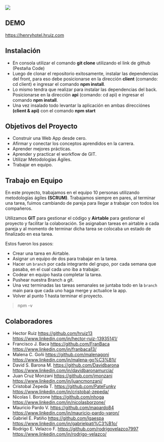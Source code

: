 <p align='left'>
    <img src= "https://henryhotel.hruiz.com/static/media/logoHotel.accdefa4.png"  </img>
</p>

## DEMO
https://henryhotel.hruiz.com

## Instalación 
- En consola utilizar el comando **git clone** utilizando el link de github (Pestaña Code)
- Luego de clonar el repositorio exitosamente, instalar las dependencias del front, para eso debe posicionarse en la dirección **client** (comando: cd client) e ingresar el comando **npm install**.
- Lo mismo tendra que realizar para instalar las dependencias del back. Posicionarse en la dirección **api** (comando: cd api) e ingresar el comando **npm install**.
- Una vez insalado todo levantar la aplicación en ambas direcciónes **(client & api)** con el comando **npm start**

## Objetivos del Proyecto

- Construir una Web App desde cero.
- Afirmar y conectar los conceptos aprendidos en la carrera.
- Aprender mejores prácticas.
- Aprender y practicar el workflow de GIT.
- Utilizar Metodologías Ágiles.
- Trabajar en equipo.

## Trabajo en Equipo

En este proyecto, trabajamos en el equipo 10 personas utilizando metodologías ágiles **(SCRUM)**. Trabajamos siempre en pares, al terminar una tarea, fuimos cambiando de pareja para llegar a trabajar con todos los compañeros.

Utilizamos **GIT** para gestionar el código y **Airtable** para gestionar el proyecto y facilitar la colaboración. Se asignaban tareas en airtable a cada pareja y al momento de terminar dicha tarea se colocaba un estado de finalizado en esa tarea.  

Estos fueron los pasos:

- Crear una tarea en Airtable.
- Asignar un equipo de dos para trabajar en la tarea.
- Hacer un `branch` por cada integrante del grupo, por cada semana que pasaba, en el cual cada uno iba a trabajar.
- Codear en equipo hasta completar la tarea.
-  Pushear nuestra Branch a git.
- Una vez terminadas las tareas semanales se juntaba todo en la `branch` main para que cada uno haga merge y actualice la app.
- Volver al punto 1 hasta terminar el proyecto.
> npm -v

## Colaboradores 

- Hector Ruiz https://github.com/hruiz13  https://www.linkedin.com/in/hector-ruiz-13935141/
- Francisco J. Baca https://github.com/FranBaca https://www.linkedin.com/in/franbaca13/
- Malena C. Goñi https://github.com/malenagoni  https://www.linkedin.com/in/malena-go%C3%B1i/
- David S. Barona M. https://github.com/Davidbarona  https://www.linkedin.com/in/davidbaronamurcia/
- Juan Cruz Monzani https://github.com/jmonzani  https://www.linkedin.com/in/juancmonzani/
- Cristobal Zepeda T. https://github.com/PateFunky  https://www.linkedin.com/in/cristobal-zepeda/
- Nicolas I. Borzone https://github.com/nhoga  https://www.linkedin.com/in/nicolasborzone/
- Mauricio Pardo V. https://github.com/mapardo84  https://www.linkedin.com/in/mauricio-pardo-varon/
- Gabriel E. Patiño https://github.com/lgaespa  https://www.linkedin.com/in/gabrielpati%C3%B1o/
- Rodrigo E. Velazco F. https://github.com/rodrigovelazco7997 https://www.linkedin.com/in/rodrigo-velazco/
